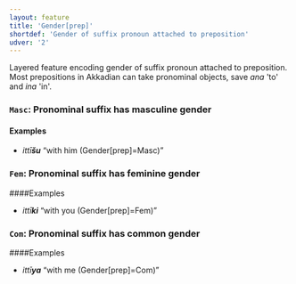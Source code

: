 ```yaml
---
layout: feature
title: 'Gender[prep]'
shortdef: 'Gender of suffix pronoun attached to preposition'
udver: '2'
---
```


Layered feature encoding gender of suffix pronoun attached to preposition. Most prepositions in Akkadian can take pronominal objects, save _ana_ 'to' and _ina_ 'in'. 

### <a name="Masc">`Masc`</a>: Pronominal suffix has masculine gender
#### Examples
* _ittī<b>šu</b>_ “with him (Gender[prep]=Masc)”

### <a name="Fem">`Fem`</a>: Pronominal suffix has feminine gender
####Examples
* _ittī<b>ki</b>_ “with you (Gender[prep]=Fem)”

### <a name="Com">`Com`</a>: Pronominal suffix has common gender
####Examples
* _ittī<b>ya</b>_ “with me (Gender[prep]=Com)”



